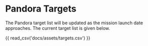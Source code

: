 # Pandora Targets

The Pandora target list will be updated as the mission launch date approaches. The current target list is given below.

{{ read_csv('docs/assets/targets.csv') }}
